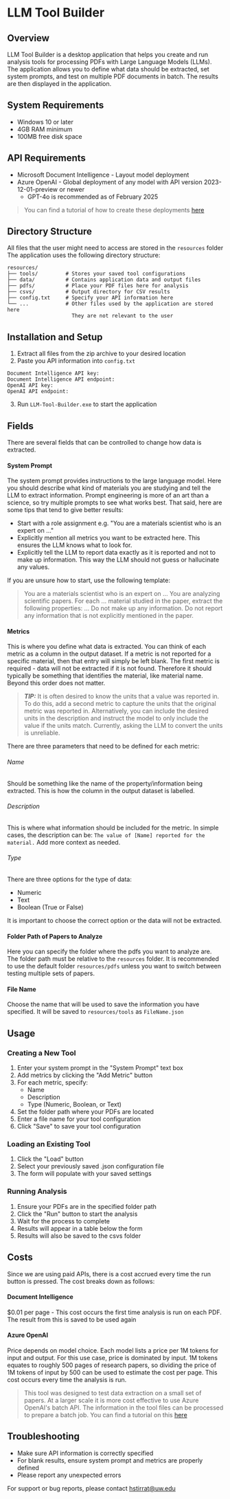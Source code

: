# LLM Tool Builder

## Overview
LLM Tool Builder is a desktop application that helps you create and run analysis tools for processing PDFs with Large Language Models (LLMs). The application allows you to define what data should be extracted, set system prompts, and test on multiple PDF documents in batch. The results are then displayed in the application.

## System Requirements
- Windows 10 or later
- 4GB RAM minimum
- 100MB free disk space

## API Requirements
- Microsoft Document Intelligence - Layout model deployment
- Azure OpenAI - Global deployment of any model with API version 2023-12-01-preview or newer
  - GPT-4o is recommended as of February 2025

>You can find a tutorial of how to create these deployments [here]()

## Directory Structure
All files that the user might need to access are stored in the `resources` folder The application uses the following directory structure:
```
resources/
├── tools/         # Stores your saved tool configurations
├── data/          # Contains application data and output files
├── pdfs/          # Place your PDF files here for analysis
├── csvs/          # Output directory for CSV results
├── config.txt     # Specify your API information here
└── ...            # Other files used by the application are stored here
                     They are not relevant to the user
```
## Installation and Setup
1. Extract all files from the zip archive to your desired location
2. Paste you API information into `config.txt`
```
Document Intelligence API key:
Document Intelligence API endpoint:
OpenAI API key:
OpenAI API endpoint:
```
3. Run `LLM-Tool-Builder.exe` to start the application

## Fields

There are several fields that can be controlled to change how data is extracted.

#### System Prompt

The system prompt provides instructions to the large language model. Here you should describe what kind of materials you are studying and tell the LLM to extract information. Prompt engineering is more of an art than a science, so try multiple prompts to see what works best. That said, here are some tips that tend to give better results:
  - Start with a role assignment e.g. "You are a materials scientist who is an expert on ..."
  - Explicitly mention all metrics you want to be extracted here. This ensures the LLM knows what to look for.
  - Explicitly tell the LLM to report data exactly as it is reported and not to make up information. This way the LLM should not guess or hallucinate any values.

If you are unsure how to start, use the following template:

> You are a materials scientist who is an expert on ... You are analyzing scientific papers. For each ... material studied in the paper, extract the following properties: ... Do not make up any information. Do not report any information that is not explicitly mentioned in the paper.

#### Metrics

This is where you define what data is extracted. You can think of each metric as a column in the output dataset. If a metric is not reported for a specific material, then that entry will simply be left blank. The first metric is required - data will not be extracted if it is not found. Therefore it should typically be something that identifies the material, like material name. Beyond this order does not matter.

> ***TIP:*** It is often desired to know the units that a value was reported in. To do this, add a second metric to capture the units that the original metric was reported in. Alternatively, you can include the desired units in the description and instruct the model to only include the value if the units match. Currently, asking the LLM to convert the units is unreliable.

There are three parameters that need to be defined for each metric:

###### Name
Should be something like the name of the property/information being extracted. This is how the column in the output dataset is labelled.

###### Description
This is where what information should be included for the metric. In simple cases, the description can be: `The value of [Name] reported for the material.` Add more context as needed.

###### Type
There are three options for the type of data:
  - Numeric
  - Text
  - Boolean (True or False)

It is important to choose the correct option or the data will not be extracted.

#### Folder Path of Papers to Analyze

Here you can specify the folder where the pdfs you want to analyze are. The folder path must be relative to the `resources` folder. It is recommended to use the default folder `resources/pdfs` unless you want to switch between testing multiple sets of papers.

#### File Name
Choose the name that will be used to save the information you have specified. It will be saved to `resources/tools` as `FileName.json`
## Usage

### Creating a New Tool
1. Enter your system prompt in the "System Prompt" text box
2. Add metrics by clicking the "Add Metric" button
3. For each metric, specify:
   - Name
   - Description
   - Type (Numeric, Boolean, or Text)
4. Set the folder path where your PDFs are located
5. Enter a file name for your tool configuration
6. Click "Save" to save your tool configuration

### Loading an Existing Tool
1. Click the "Load" button
2. Select your previously saved .json configuration file
3. The form will populate with your saved settings

### Running Analysis
1. Ensure your PDFs are in the specified folder path
2. Click the "Run" button to start the analysis
3. Wait for the process to complete
4. Results will appear in a table below the form
5. Results will also be saved to the csvs folder

## Costs

Since we are using paid APIs, there is a cost accrued every time the run button is pressed. The cost breaks down as follows:
#### Document Intelligence
$0.01 per page - This cost occurs the first time analysis is run on each PDF. The result from this is saved to be used again

#### Azure OpenAI
Price depends on model choice. Each model lists a price per 1M tokens for input and output. For this use case, price is dominated by input. 1M tokens equates to roughly 500 pages of research papers, so dividing the price of 1M tokens of input by 500 can be used to estimate the cost per page. This cost occurs every time the analysis is run.

>This tool was designed to test data extraction on a small set of papers. At a larger scale it is more cost effective to use Azure OpenAI's batch API. The information in the tool files can be processed to prepare a batch job. You can find a tutorial on this [here]()

## Troubleshooting
- Make sure API information is correctly specified
- For blank results, ensure system prompt and metrics are properly defined
- Please report any unexpected errors



For support or bug reports, please contact hstirrat@uw.edu
